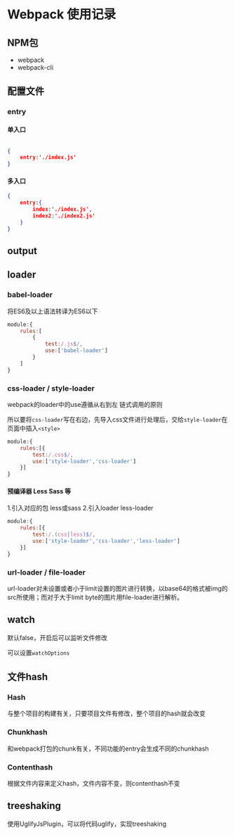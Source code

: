# Webpack 使用记录


## NPM包

- webpack
- webpack-cli


## 配置文件

### entry

#### 单入口 
```json

{
    entry:'./index.js'
}

```

#### 多入口

```json
{
    entry:{
        index:'./index.js',
        index2:'./index2.js'
    }
}
```
## output


## loader

### babel-loader

将ES6及以上语法转译为ES6以下
```javascript
module:{
    rules:[
        {
            test:/.js$/,
            use:['babel-loader']
        }
    ]
}
```

### css-loader / style-loader

webpack的loader中的use遵循从右到左 链式调用的原则

所以要将```css-loader```写在右边，先导入css文件进行处理后，交给```style-loader```在页面中插入```<style>```

```javascript
module:{
    rules:[{
        test:/.css$/,
        use:['style-loader','css-loader']
    }]
}
```

#### 预编译器 Less Sass 等

1.引入对应的包 less或sass
2.引入loader less-loader 

```javascript
module:{
    rules:[{
        test:/.(css|less)$/,
        use:['style-loader','css-loader','less-loader']
    }]
}
```
### url-loader / file-loader

url-loader对未设置或者小于limit设置的图片进行转换，以base64的格式被img的src所使用；而对于大于limit byte的图片用file-loader进行解析。






## watch

默认false，开启后可以监听文件修改

可以设置```watchOptions```


## 文件hash

### Hash

与整个项目的构建有关，只要项目文件有修改，整个项目的hash就会改变

### Chunkhash

和webpack打包的chunk有关，不同功能的entry会生成不同的chunkhash

### Contenthash

根据文件内容来定义hash，文件内容不变，则contenthash不变




## treeshaking

使用UglifyJsPlugin，可以将代码uglify，实现treeshaking
